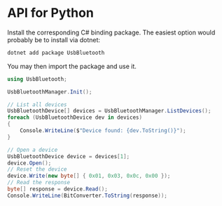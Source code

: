 # API for Python

Install the corresponding C# binding package. The easiest option would probably be to install via dotnet:
```bash
dotnet add package UsbBluetooth
```

You may then import the package and use it.

```CS
using UsbBluetooth;

UsbBluetoothManager.Init();

// List all devices
UsbBluetoothDevice[] devices = UsbBluetoothManager.ListDevices();
foreach (UsbBluetoothDevice dev in devices)
{
    Console.WriteLine($"Device found: {dev.ToString()}");
}

// Open a device
UsbBluetoothDevice device = devices[1];
device.Open();
// Reset the device
device.Write(new byte[] { 0x01, 0x03, 0x0c, 0x00 });
// Read the response
byte[] response = device.Read();
Console.WriteLine(BitConverter.ToString(response));
```
